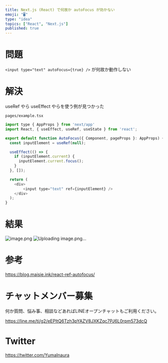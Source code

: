 ```yaml
---
title: Next.js (React) で何故か autoFocus が効かない 
emoji: "🖥"
type: "idea"
topics: ["React", "Next.js"]
published: true
---
```


# 問題

`<input type="text" autoFocus={true} />` が何故か動作しない

# 解決

useRef やら useEffect やらを使う例が見つかった

`pages/example.tsx`


```js
import type { AppProps } from 'next/app'
import React, { useEffect, useRef, useState } from 'react';

export default function AutoFocus({ Component, pageProps }: AppProps) {
  const inputElement = useRef(null);

  useEffect(() => {
    if (inputElement.current) {
      inputElement.current.focus();
    }
  }, []);

  return (
    <div>
        <input type="text" ref={inputElement} />
    </div>
  );
}

```


# 結果

![image.png](https://qiita-image-store.s3.ap-northeast-1.amazonaws.com/0/89618/f0fc10fc-fe2d-0518-b028-57b8de6cc549.png)
![Uploading image.png…]()

# 参考

https://blog.maisie.ink/react-ref-autofocus/


# チャットメンバー募集


何か質問、悩み事、相談などあればLINEオープンチャットもご利用ください。

https://line.me/ti/g2/eEPltQ6Tzh3pYAZV8JXKZqc7PJ6L0rpm573dcQ


# Twitter

https://twitter.com/YumaInaura


